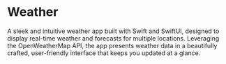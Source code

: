 # Weather
A sleek and intuitive weather app built with Swift and SwiftUI, designed to display real-time weather and forecasts for multiple locations. Leveraging the OpenWeatherMap API, the app presents weather data in a beautifully crafted, user-friendly interface that keeps you updated at a glance.
